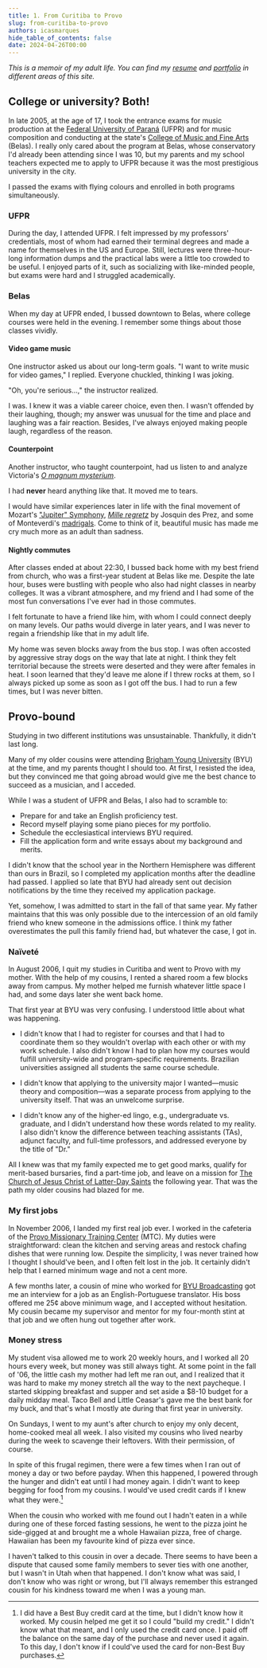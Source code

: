 ```yaml
---
title: 1. From Curitiba to Provo
slug: from-curitiba-to-provo
authors: icasmarques
hide_table_of_contents: false
date: 2024-04-26T00:00
---
```


*This is a memoir of my adult life. You can find my [resume](/docs/resume/intro) and [portfolio](/docs/portfolio/intro) in different areas of this site.* 

## College or university? Both!

In late 2005, at the age of 17, I took the entrance exams for music production at the [Federal University of Paraná](https://ufpr.br/) (UFPR) and for music composition and conducting at the state's [College of Music and Fine Arts](https://embap.curitiba1.unespar.edu.br/) (Belas). I really only cared about the program at Belas, whose conservatory I'd already been attending since I was 10, but my parents and my school teachers expected me to apply to UFPR because it was the most prestigious university in the city. 

I passed the exams with flying colours and enrolled in both programs simultaneously.

### UFPR

During the day, I attended UFPR. I felt impressed by my professors' credentials, most of whom had earned their terminal degrees and made a name for themselves in the US and Europe. Still, lectures were three-hour-long information dumps and the practical labs were a little too crowded to be useful. I enjoyed parts of it, such as socializing with like-minded people, but exams were hard and I struggled academically.

### Belas

When my day at UFPR ended, I bussed downtown to Belas, where college courses were held in the evening. I remember some things about those classes vividly.

#### Video game music

One instructor asked us about our long-term goals. "I want to write music for video games," I replied. Everyone chuckled, thinking I was joking. 

"Oh, you're serious...," the instructor realized. 

I was. I knew it was a viable career choice, even then. I wasn't offended by their laughing, though; my answer was unusual for the time and place and laughing was a fair reaction. Besides, I've always enjoyed making people laugh, regardless of the reason.

#### Counterpoint

Another instructor, who taught counterpoint, had us listen to and analyze Victoria's [*O magnum mysterium*](https://youtu.be/9xPh-fXYAc4?si=BvWIHRapQ_IhjSPp). 

I had **never** heard anything like that. It moved me to tears. 

I would have similar experiences later in life with the final movement of Mozart's ["Jupiter" Symphony](https://youtu.be/UsNk-7j9lpY?si=Urm8cFJn8IGiyObl&t=1588), [*Mille regretz*](https://youtu.be/dkfVzCZ68_Q?si=WMq4gcyNpIRFHNVd) by Josquin des Prez, and some of Monteverdi's [madrigals](https://youtu.be/YUgIJ212IVg?si=A0skWk9NgEqHSxVX). Come to think of it, beautiful music has made me cry much more as an adult than sadness.

#### Nightly commutes

After classes ended at about 22:30, I bussed back home with my best friend from church, who was a first-year student at Belas like me. Despite the late hour, buses were bustling with people who also had night classes in nearby colleges. It was a vibrant atmosphere, and my friend and I had some of the most fun conversations I've ever had in those commutes. 

I felt fortunate to have a friend like him, with whom I could connect deeply on many levels. Our paths would diverge in later years, and I was never to regain a friendship like that in my adult life.

My home was seven blocks away from the bus stop. I was often accosted by aggressive stray dogs on the way that late at night. I think they felt territorial because the streets were deserted and they were after females in heat. I soon learned that they'd leave me alone if I threw rocks at them, so I always picked up some as soon as I got off the bus. I had to run a few times, but I was never bitten.

## Provo-bound

Studying in two different institutions was unsustainable. Thankfully, it didn't last long. 

Many of my older cousins were attending [Brigham Young University](https://www.byu.edu/) (BYU) at the time, and my parents thought I should too. At first, I resisted the idea, but they convinced me that going abroad would give me the best chance to succeed as a musician, and I acceded.

While I was a student of UFPR and Belas, I also had to scramble to:

- Prepare for and take an English proficiency test.
- Record myself playing some piano pieces for my portfolio.
- Schedule the ecclesiastical interviews BYU required.
- Fill the application form and write essays about my background and merits. 

I didn't know that the school year in the Northern Hemisphere was different than ours in Brazil, so I completed my application months after the deadline had passed. I applied so late that BYU had already sent out decision notifications by the time they received my application package.

Yet, somehow, I was admitted to start in the fall of that same year. My father maintains that this was only possible due to the intercession of an old family friend who knew someone in the admissions office. I think my father overestimates the pull this family friend had, but whatever the case, I got in.

### Naïveté

In August 2006, I quit my studies in Curitiba and went to Provo with my mother. With the help of my cousins, I rented a shared room a few blocks away from campus. My mother helped me furnish whatever little space I had, and some days later she went back home.

That first year at BYU was very confusing. I understood little about what was happening.

- I didn't know that I had to register for courses and that I had to coordinate them so they wouldn't overlap with each other or with my work schedule. I also didn't know I had to plan how my courses would fulfill university-wide and program-specific requirements. Brazilian universities assigned all students the same course schedule.

- I didn't know that applying to the university major I wanted—music theory and composition—was a separate process from applying to the university itself. That was an unwelcome surprise.

- I didn't know any of the higher-ed lingo, e.g., undergraduate vs. graduate, and I didn't understand how these words related to my reality. I also didn't know the difference between teaching assistants (TAs), adjunct faculty, and full-time professors, and addressed everyone by the title of "Dr."

All I knew was that my family expected me to get good marks, qualify for merit-based bursaries, find a part-time job, and leave on a mission for [The Church of Jesus Christ of Latter-Day Saints](https://www.churchofjesuschrist.org/) the following year. That was the path my older cousins had blazed for me.

### My first jobs

In November 2006, I landed my first real job ever. I worked in the cafeteria of the [Provo Missionary Training Center](https://provo.mtc.byu.edu/) (MTC). My duties were straightforward: clean the kitchen and serving areas and restock chafing dishes that were running low. Despite the simplicity, I was never trained how I thought I should've been, and I often felt lost in the job. It certainly didn't help that I earned minimum wage and not a cent more.

A few months later, a cousin of mine who worked for [BYU Broadcasting](https://www.byutv.org/) got me an interview for a job as an English-Portuguese translator. His boss offered me 25¢ above minimum wage, and I accepted without hesitation. My cousin became my supervisor and mentor for my four-month stint at that job and we often hung out together after work.

### Money stress

My student visa allowed me to work 20 weekly hours, and I worked all 20 hours every week, but money was still always tight. At some point in the fall of '06, the little cash my mother had left me ran out, and I realized that it was hard to make my money stretch all the way to the next paycheque. I started skipping breakfast and supper and set aside a $8-10 budget for a daily midday meal. Taco Bell and Little Ceasar's gave me the best bank for my buck, and that's what I mostly ate during that first year in university.

On Sundays, I went to my aunt's after church to enjoy my only decent, home-cooked meal all week. I also visited my cousins who lived nearby during the week to scavenge their leftovers. With their permission, of course.

In spite of this frugal regimen, there were a few times when I ran out of money a day or two before payday. When this happened, I powered through the hunger and didn't eat until I had money again. I didn't want to keep begging for food from my cousins. I would've used credit cards if I knew what they were.[^1] 

When the cousin who worked with me found out I hadn't eaten in a while during one of these forced fasting sessions, he went to the pizza joint he side-gigged at and brought me a whole Hawaiian pizza, free of charge. Hawaiian has been my favourite kind of pizza ever since.

I haven't talked to this cousin in over a decade. There seems to have been a dispute that caused some family members to sever ties with one another, but I wasn't in Utah when that happened. I don't know what was said, I don't know who was right or wrong, but I'll always remember this estranged cousin for his kindness toward me when I was a young man.

[^1]: I did have a Best Buy credit card at the time, but I didn't know how it worked. My cousin helped me get it so I could "build my credit." I didn't know what that meant, and I only used the credit card once. I paid off the balance on the same day of the purchase and never used it again. To this day, I don't know if I could've used the card for non-Best Buy purchases.
